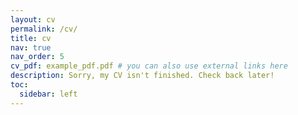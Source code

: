 ```yaml
---
layout: cv
permalink: /cv/
title: cv
nav: true
nav_order: 5
cv_pdf: example_pdf.pdf # you can also use external links here
description: Sorry, my CV isn't finished. Check back later!
toc:
  sidebar: left
---
```


